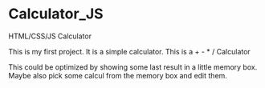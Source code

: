 # Calculator_JS
HTML/CSS/JS Calculator

This is my first project. It is a simple calculator.
This is a + - * / Calculator

This could be optimized by showing some last result in a little memory box. Maybe also pick some calcul from the memory box and edit them.
